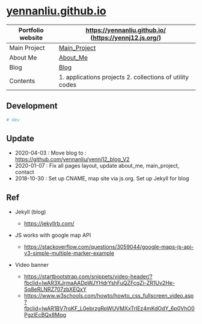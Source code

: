 <h1 align="left"><a href="https://yennj12.js.org/">yennanliu.github.io</a></h1>


Portfolio website | https://yennanliu.github.io/  (https://yennj12.js.org/) 
------------ | -------------
Main Project |  [Main_Project](https://yennj12.js.org/main_project.html)
About Me     |  [About_Me](https://yennj12.js.org/about_me.html)
Blog     |  [Blog](https://yennj12.js.org/yennj12_blog_V2/)
Contents  | 1. applications projects  2. collections of utility codes

## Development 
```bash
# dev 
```

## Update 
- 2020-04-03 : Move blog to : https://github.com/yennanliu/yennj12_blog_V2
- 2020-01-07 : Fix all pages layout, update about_me, main_project, contact
- 2018-10-30 : Set up CNAME, map site via js.org. Set up Jekyll for blog


## Ref 
- Jekyll (blog)
	- https://jekyllrb.com/

- JS works with google map API
	- https://stackoverflow.com/questions/3059044/google-maps-js-api-v3-simple-multiple-marker-example

- Video banner
	- https://startbootstrap.com/snippets/video-header/?fbclid=IwAR3XJrmaAADpWJYHdrYshFuQZFcqZi-ZR1Uv2He-Sq8eRLNRZ707zbXEQxY
	- https://www.w3schools.com/howto/howto_css_fullscreen_video.asp?fbclid=IwAR1BV7roKF_L0ebrzgRpWUVMXxTrIEz4mKdOdY_6p0VhO0PgzIEcBQx8Mqg
